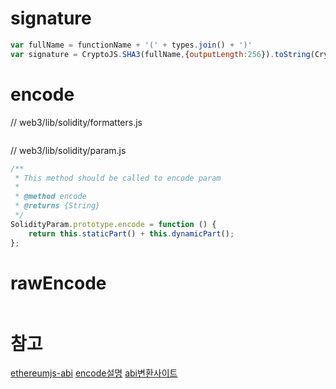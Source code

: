 # signature
```js
var fullName = functionName + '(' + types.join() + ')'  
var signature = CryptoJS.SHA3(fullName,{outputLength:256}).toString(CryptoJS.enc.Hex).slice(0, 8)  
```

# encode
// web3/lib/solidity/formatters.js
```js

```
// web3/lib/solidity/param.js
```js
/**
 * This method should be called to encode param
 *
 * @method encode
 * @returns {String}
 */
SolidityParam.prototype.encode = function () {
    return this.staticPart() + this.dynamicPart();
};
```

# rawEncode
```js

```

# 참고
[ethereumjs-abi](https://github.com/ethereumjs/ethereumjs-abi)
[encode설명](https://ethereum.stackexchange.com/a/32330)
[abi변환사이트](https://abi.hashex.org)
